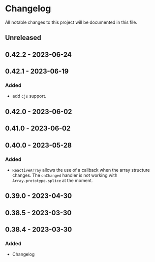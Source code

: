 # Changelog

All notable changes to this project will be documented in this file.

## Unreleased

## 0.42.2 - 2023-06-24

## 0.42.1 - 2023-06-19
### Added
- add `cjs` support.

## 0.42.0 - 2023-06-02

## 0.41.0 - 2023-06-02

## 0.40.0 - 2023-05-28
### Added
- `ReactiveArray` allows the use of a callback when the array structure changes. The `onChanged` handler is not working with `Array.prototype.splice` at the moment.

## 0.39.0 - 2023-04-30

## 0.38.5 - 2023-03-30

## 0.38.4 - 2023-03-30
### Added
- Changelog
